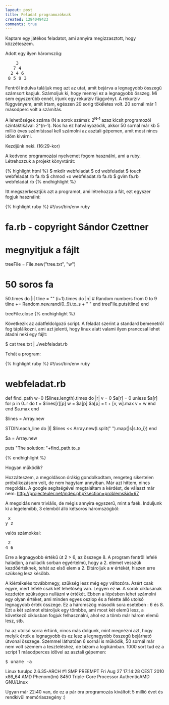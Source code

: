 ```yaml
---
layout: post
title: Feladat programozóknak
created: 1284049423
comments: true
---
```

Kaptam egy játékos feladatot, ami annyira megizzasztott, hogy közzéteszem.

Adott egy ilyen háromszög:

<pre>
    3
   7 4
  2 4 6
 8 5 9 3
</pre>

Fentről indulva találjuk meg azt az utat, amit bejárva a legnagyobb összegű számsort kapjuk. Számoljuk ki, hogy mennyi ez a legnagyobb összeg. Mi sem egyszerűbb ennél, írjunk egy rekurzív függvényt. A rekurzív függvényem, amit írtam, egészen 20 sorig tökéletes volt. 20 sornál már 1 másodperc volt a számítás.

A lehetőségek száma (N a sorok száma): 2<sup>N-1</sup> azaz kicsit programozói szintaktikával: 2^(n-1). Nos ha ez hatványozódik, akkor 50 sornál már kb 5 millió éves számítással kell számolni az asztali gépemen, amit most nincs időm kivárni.

Kezdjünk neki. (16:29-kor)

A kedvenc programozási nyelvemet fogom használni, ami a ruby. Létrehozzuk a projekt könyvtárát:

{% highlight html %}
$ mkdir webfeladat
$ cd webfeladat
$ touch webfeladat.rb fa.rb
$ chmod +x webfeladat.rb fa.rb
$ gvim fa.rb webfeladat.rb
{% endhighlight %}

Itt megszerkesztjük azt a programot, ami létrehozza a fát, ezt egyszer fogjuk használni:

{% highlight ruby %}
#!/usr/bin/env ruby
# fa.rb - copyright Sándor Czettner

# megnyitjuk a fájlt
treeFile = File.new("tree.txt", "w")

# 50 soros fa
50.times do |i|
    tline = ""
    (i+1).times do |n|
        # Random numbers from 0 to 9
        tline += Random.new.rand(0..9).to_s + " "
    end
    treeFile.puts(tline)
end

treeFile.close
{% endhighlight %}

Következik az adatfeldolgozó script. A feladat szerint a standard bemenetről fog táplálkozni, ami azt jelenti, hogy linux alatt valami ilyen pranccsal lehet átadni neki egy fájlt:

$ cat tree.txt | ./webfeladat.rb

Tehát a program:

{% highlight ruby %}
#!/usr/bin/env ruby
# webfeladat.rb

def find_path
    w=0
    ($lines.length).times do |r|
        v = 0
        $a[r] = 0 unless $a[r]
        for p in 0..r do
            t = $lines[r][p]
            w = $a[p]
            $a[p] = t + [v, w].max
            v = w
        end
    end
    $a.max
end

$lines = Array.new

STDIN.each_line do |l|
    $lines << Array.new(l.split(" ").map{|s|s.to_i})
end

$a = Array.new

puts "The solution: "+find_path.to_s

{% endhighlight %}

Hogyan működik?

Hozzáteszem, a megoldáson órákig gondolkodtam, rengeteg sikertelen próbálkozásom volt, de nem hagytam annyiban. Már azt hittem, nincs megoldás. A google segítségével megtaláltam a kérdést, de választ már nem: http://projecteuler.net/index.php?section=problems&id=67

A megoldás nem triviális, de mégis annyira egyszerű, mint a faék. Induljunk ki a legelemibb, 3 elemből álló kétsoros háromszögből:

<pre>
 x
y z 
</pre>

valós számokkal:

<pre>
 2
4 6
</pre>

Erre a legnagyobb értékű út 2 > 6, az összege 8. A program fentről lefelé haladjon, a nulladik sorban egyértelmű, hogy a 2. elemet vesszük kezdőértéknek, tehát az első elem a 2. Eltároljuk a <strong>v</strong> értékét, hiszen erre szükség lesz később. 

A kiértékelés továbbmegy, szükség lesz még egy változóra. Azért csak egyre, mert lefelé csak két lehetőség van. Legyen ez <strong>w</strong>. A sorok ciklusának kezdetén szükséges nullázni <strong>v</strong> értékét. Ebben a lépésben lehet számolni egy olyan értéket, ami minden egyes oszlop és a felette álló utolsó legnagyobb érték összege. Ez a háromszög második sora esetében : 6 és 8. Ezt a két számot eltároljuk egy tömbbe, ami most két elemű lesz, a következő ciklusban fogjuk felhasználni, ahol ez a tömb már három elemű lesz, stb.

ha az utolsó sorra értünk, nincs más dolgunk, mint megnézni azt, hogy melyik érték a legnagyobb és ez lesz a legnagyobb összegű bejárható útvonal összege. Szemmel láthatóan 6 sornál is működik, 50 sornál már nem volt szemem a teszteléshez, de bízom a logikámban. 1000 sort tud ez a script 1 másodperces idővel az asztali gépemen:

<pre>
$ uname -a
</pre>
Linux turulpc 2.6.35-ARCH #1 SMP PREEMPT Fri Aug 27 17:14:28 CEST 2010 x86_64 AMD Phenom(tm) 8450 Triple-Core Processor AuthenticAMD GNU/Linux

Ugyan már 22:40 van, de ez a pár óra programozás kiváltott 5 millió évet és rendkívül memóriaszegény :)
